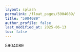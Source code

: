 ```yaml
---
layout: splash
permalink: /float_pages/5904089/
title: "5904089"
author_profile: false
last_modified_at: 2025-06-13
toc: false
---
```

 
5904089
